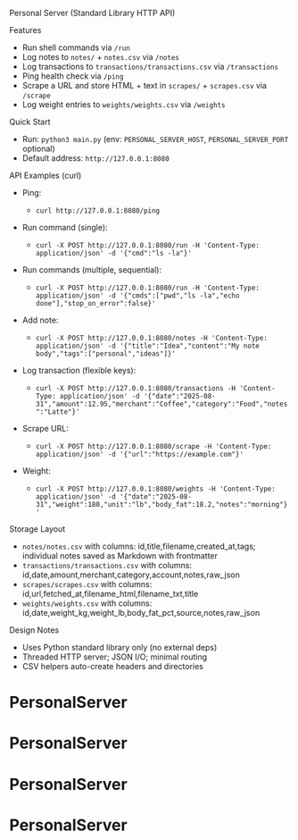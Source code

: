 Personal Server (Standard Library HTTP API)

Features
- Run shell commands via `/run`
- Log notes to `notes/` + `notes.csv` via `/notes`
- Log transactions to `transactions/transactions.csv` via `/transactions`
- Ping health check via `/ping`
- Scrape a URL and store HTML + text in `scrapes/` + `scrapes.csv` via `/scrape`
- Log weight entries to `weights/weights.csv` via `/weights`

Quick Start
- Run: `python3 main.py` (env: `PERSONAL_SERVER_HOST`, `PERSONAL_SERVER_PORT` optional)
- Default address: `http://127.0.0.1:8080`

API Examples (curl)
- Ping:
  - `curl http://127.0.0.1:8080/ping`

- Run command (single):
  - `curl -X POST http://127.0.0.1:8080/run -H 'Content-Type: application/json' -d '{"cmd":"ls -la"}'`

- Run commands (multiple, sequential):
  - `curl -X POST http://127.0.0.1:8080/run -H 'Content-Type: application/json' -d '{"cmds":["pwd","ls -la","echo done"],"stop_on_error":false}'`

- Add note:
  - `curl -X POST http://127.0.0.1:8080/notes -H 'Content-Type: application/json' -d '{"title":"Idea","content":"My note body","tags":["personal","ideas"]}'`

- Log transaction (flexible keys):
  - `curl -X POST http://127.0.0.1:8080/transactions -H 'Content-Type: application/json' -d '{"date":"2025-08-31","amount":12.95,"merchant":"Coffee","category":"Food","notes":"Latte"}'`

- Scrape URL:
  - `curl -X POST http://127.0.0.1:8080/scrape -H 'Content-Type: application/json' -d '{"url":"https://example.com"}'`

- Weight:
  - `curl -X POST http://127.0.0.1:8080/weights -H 'Content-Type: application/json' -d '{"date":"2025-08-31","weight":180,"unit":"lb","body_fat":18.2,"notes":"morning"}'`

Storage Layout
- `notes/notes.csv` with columns: id,title,filename,created_at,tags; individual notes saved as Markdown with frontmatter
- `transactions/transactions.csv` with columns: id,date,amount,merchant,category,account,notes,raw_json
- `scrapes/scrapes.csv` with columns: id,url,fetched_at,filename_html,filename_txt,title
- `weights/weights.csv` with columns: id,date,weight_kg,weight_lb,body_fat_pct,source,notes,raw_json

Design Notes
- Uses Python standard library only (no external deps)
- Threaded HTTP server; JSON I/O; minimal routing
- CSV helpers auto-create headers and directories
# PersonalServer
# PersonalServer
# PersonalServer
# PersonalServer
